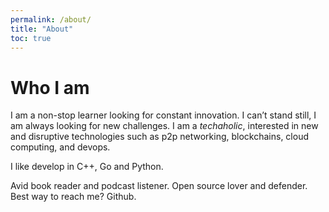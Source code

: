 ```yaml
---
permalink: /about/
title: "About"
toc: true
---
```

# Who I am

I am a non-stop learner looking for constant innovation.
I can’t stand still, I am always looking for new challenges.
I am a _techaholic_, interested in new and disruptive technologies such as p2p
networking, blockchains, cloud computing, and devops.

I like develop in C++, Go and Python.

Avid book reader and podcast listener.
Open source lover and defender. Best way to reach me? Github.
